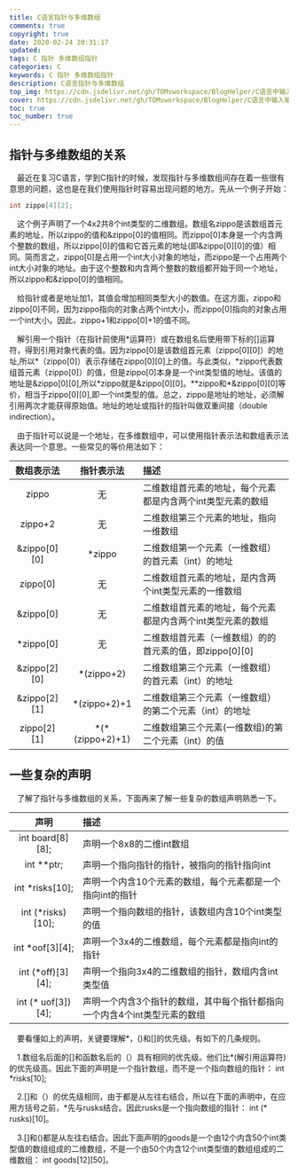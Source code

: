 ```yaml
---
title: C语言指针与多维数组
comments: true
copyright: true
date: 2020-02-24 20:31:17
updated:
tags: C 指针 多维数组指针
categories: C
keywords: C 指针 多维数组指针
description: C语言指针与多维数组
top_img: https://cdn.jsdelivr.net/gh/TOMsworkspace/BlogHelper/C语言中输入输出所有格式控制符/figure1.jpg
cover: https://cdn.jsdelivr.net/gh/TOMsworkspace/BlogHelper/C语言中输入输出所有格式控制符/figure1.jpg
toc: true
toc_number: true
---
```


## 指针与多维数组的关系

&emsp;最近在复习C语言，学到C指针的时候，发现指针与多维数组间存在着一些很有意思的问题，这也是在我们使用指针时容易出现问题的地方。先从一个例子开始：

```C
int zippo[4][2];
```

&emsp;这个例子声明了一个4x2共8个int类型的二维数组。数组名zippo是该数组首元素的地址，所以zippo的值和&zippo[0]的值相同。而zippo[0]本身是一个内含两个整数的数组，所以zippo[0]的值和它首元素的地址(即&zippo[0]\[0]的值）相同。简而言之，zippo[0]是占用一个int大小对象的地址，而zippo是一个占用两个int大小对象的地址。由于这个整数和内含两个整数的数组都开始于同一个地址，所以zippo和&zippo[0]的值相同。

&emsp;给指针或者是地址加1，其值会增加相同类型大小的数值。在这方面，zippo和zippo[0]不同，因为zippo指向的对象占两个int大小，而zippo[0]指向的对象占用一个int大小。因此，zippo+1和zippo[0]+1的值不同。

&emsp;解引用一个指针（在指针前使用\*运算符）或在数组名后使用带下标的\[\]运算符，得到引用对象代表的值。因为zippo\[0\]是该数组首元素（zippo\[0]\[0]）的地址,所以\*（zippo\[0]）表示存储在zippo\[0\]\[0\]上的值。与此类似，\*zippo代表数组首元素（zippo\[0\]）的值，但是zippo\[0\]本身是一个int类型值的地址。该值的地址是&zippo\[0\]\[0\],所以\*zippo就是&zippo\[0\]\[0\]。\*\*zippo和\*&zippo\[0\]\[0\]等价，相当于zippo\[0\]\[0\],即一个int类型的值。总之，zippo是地址的地址，必须解引用两次才能获得原始值。地址的地址或指针的指针叫做双重间接（double indirection）。

&emsp;由于指针可以说是一个地址，在多维数组中，可以使用指针表示法和数组表示法表达同一个意思。一些常见的等价用法如下：

|数组表示法|指针表示法   |描述   |
|:--:     |:--:      |:--    |   
|zippo    |无          |二维数组首元素的地址，每个元素都是内含两个int类型元素的数组|
|zippo+2  |无          |二维数组第三个元素的地址，指向一维数组|
|&zippo\[0\]\[0\]|*zippo|二维数组第一个元素（一维数组）的首元素（int）的地址|
|zippo\[0\]|无       |二维数组首元素的地址，是内含两个int类型元素的一维数组|
|&zippo\[0\]|无    | 二维数组首元素的地址，每个元素都是内含两个int类型元素的数组 |
|\*zippo\[0\]|无 | 二维数组首元素（一维数组）的的首元素的值，即zippo\[0\]\[0\]|             |
|&zippo\[2\]\[0\]|\*\(zippo+2\)|二维数组第三个元素（一维数组）的首元素（int）的地址|
|&zippo\[2\]\[1\]|\*\(zippo+2\)+1|二维数组第三个元素（一维数组）的第二个元素（int）的地址|
|zippo\[2\]\[1\] |\*\(\*\(zippo+2\)+1\)|二维数组第三个元素\(一维数组\)的第二个元素（int）的值|

## 一些复杂的声明

&emsp;了解了指针与多维数组的关系，下面再来了解一些复杂的数组声明熟悉一下。

|声明                |描述   |
|:--:               |:--   |
|int board\[8\]\[8\];|声明一个8x8的二维int数组|
|int \*\*ptr;        |声明一个指向指针的指针，被指向的指针指向int|
|int \*risks\[10\];  |声明一个内含10个元素的数组，每个元素都是一个指向int的指针|
|int \(\*risks)\[10\];|声明一个指向数组的指针，该数组内含10个int类型的值|
|int \*oof\[3\]\[4\]; |声明一个3x4的二维数组，每个元素都是指向int的指针|
|int \(\*off\)\[3\]\[4\];|声明一个指向3x4的二维数组的指针，数组内含int类型值|
|int \(\* uof\[3\]\)\[4\];|声明一个内含3个指针的数组，其中每个指针都指向一个内含4个int类型元素的数组|

&emsp;要看懂如上的声明，关键要理解\*，\(\)和\[\]的优先级。有如下的几条规则。

&emsp;1.数组名后面的\[\]和函数名后的（）具有相同的优先级。他们比\*\(解引用运算符\)的优先级高。因此下面的声明是一个指针数组，而不是一个指向数组的指针： int \*risks\[10\];

&emsp;2.\[\]和（）的优先级相同，由于都是从左往右结合，所以在下面的声明中，在应用方括号之前，\*先与rusks结合。因此rusks是一个指向数组的指针： int \(\* rusks\)\[10\]。

&emsp;3.\[\]和\(\)都是从左往右结合。因此下面声明的goods是一个由12个内含50个int类型值的数组组成的二维数组，不是一个由50个内含12个int类型值的数组组成的二维数组： int goods\[12\]\[50\]。